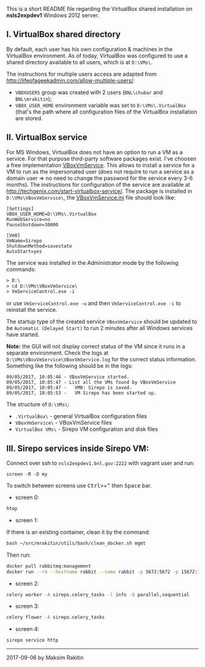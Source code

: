 This is a short README file regarding the VirtualBox shared installation on
**nsls2expdev1** Windows 2012 server.

I. VirtualBox shared directory
--
By default, each user has his own configuration & machines in the VirtualBox 
environment. As of today, VirtualBox was configured to use a shared directory
available to all users, which is at `D:\VMs\`.

The instructions for multiple users access are adapted from
http://lifeofageekadmin.com/allow-multiple-users/:
- `VBOXUSERS` group was created with 2 users (`BNL\chubar` and `BNL\mrakitin`);
- `VBOX_USER_HOME` environment variable was set to `D:\VMs\.VirtualBox` (that's
  the path where all configuration files of the VirtualBox installation are
  stored.

II. VirtualBox service
--
For MS Windows, VirtualBox does not have an option to run a VM as a service. For
that purpose third-party software packages exist. I've choosen a free 
implementation [VBoxVmService](http://vboxvmservice.sourceforge.net/). This
allows to install a service for a VM to run as the impersonated user (does not
require to run a service as a domain user => no need to change the password for
the service every 3-6 months). The instructions for configuration of the service
are available at http://techgenix.com/start-virtualbox-service/. The package is
installed in `D:\VMs\VBoxVmService\`, the [VBoxVmService.ini](VBoxVmService.ini) file should look like:
```
[Settings]
VBOX_USER_HOME=D:\VMs\.VirtualBox
RunWebService=no
PauseShutdown=30000

[Vm0]
VmName=Sirepo
ShutdownMethod=savestate
AutoStart=yes
```

The service was installed in the Administrator mode by the following commands:
```bat
> D:\
> cd D:\VMs\VBoxVmService\
> VmServiceControl.exe -i
```
or use `VmServiceControl.exe -u` and then `VmServiceControl.exe -i` to reinstall the service.

The startup type of the created service `VBoxVmService` should be updated to be 
`Automatic (Delayed Start)` to run 2 minutes after all Windows services have
started.

**Note:** the GUI will not display correct status of the VM since it runs in a
separate environment. Check the logs at `D:\VMs\VBoxVmService\VBoxVmService.log` 
for the correct status information. Something like the following should be in
the logs:
```
09/05/2017, 10:05:46 - VBoxVmService started.
09/05/2017, 10:05:47 - List all the VMs found by VBoxVmService
09/05/2017, 10:05:47 -   VM0: Sirepo is saved.
09/05/2017, 10:05:53 -   VM Sirepo has been started up.
```

The structure of `D:\VMs\`:
- `.VirtualBox\`    - general VirtualBox configuration files
- `VBoxVmService\`  - VBoxVmService files
- `VirtualBox VMs\` - Sirepo VM configuration and disk files

III. Sirepo services inside Sirepo VM:
--
Connect over ssh to `nsls2expdev1.bnl.gov:2222` with vagrant user and run:
```
screen -R -D my
```
To switch between screens use <kbd>Ctrl></kbd>+<kbd>^</kbd> then <kbd>Space</kbd> bar.

- screen 0:
```bash
htop
```

- screen 1:

If there is an existing container, clean it by the command:
```bash
bash ~/src/mrakitin/utils/bash/clean_docker.sh mgmt
```
Then run:
```bash
docker pull rabbitmq:management
docker run --rm --hostname rabbit --name rabbit -p 5672:5672 -p 15672:15672 rabbitmq:management
```

- screen 2:
```bash
celery worker -A sirepo.celery_tasks -l info -Q parallel,sequential
```

- screen 3:
```bash
celery flower -A sirepo.celery_tasks
```

- screen 4:
```bash
sirepo service http
```

---
2017-09-06 by Maksim Rakitin

